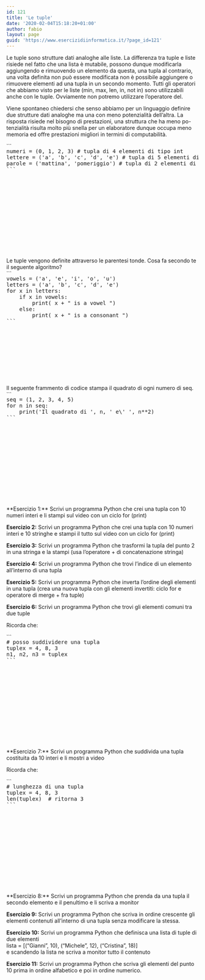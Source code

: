 ```yaml
---
id: 121
title: 'Le tuple'
date: '2020-02-04T15:18:20+01:00'
author: fabio
layout: page
guid: 'https://www.esercizidiinformatica.it/?page_id=121'
---
```


Le tuple sono strutture dati analoghe alle liste. La differenza tra tuple e liste risiede nel fatto che una lista è mutabile, possono dunque modificarla aggiungendo e rimuovendo un elemento da questa, una tupla al contrario, una volta definita non può essere modificata non è possibile aggiungere o rimuovere elementi ad una tupla in un secondo momento. Tutti gli operatori che abbiamo visto per le liste (min, max, len, in, not in) sono utilizzabili anche con le tuple. Ovviamente non potremo utilizzare l’operatore del.

Viene spontaneo chiedersi che senso abbiamo per un linguaggio definire due strutture dati analoghe ma una con meno potenzialità dell’altra. La risposta risiede nel bisogno di prestazioni, una struttura che ha meno po- tenzialità risulta molto più snella per un elaboratore dunque occupa meno memoria ed offre prestazioni migliori in termini di computabilità.

<div class="wp-block-simple-code-block-ace" style="height: 250px; position:relative; margin-bottom: 50px;">```
<pre class="wp-block-simple-code-block-ace" data-copy="false" data-fontsize="14" data-lines="Infinity" data-mode="python" data-showlines="true" data-theme="monokai" style="position:absolute;top:0;right:0;bottom:0;left:0">numeri = (0, 1, 2, 3) # tupla di 4 elementi di tipo int 
lettere = ('a', 'b', 'c', 'd', 'e') # tupla di 5 elementi di tipo char 
parole = ('mattina', 'pomeriggio') # tupla di 2 elementi di tipo str
```

</div>Le tuple vengono definite attraverso le parentesi tonde. Cosa fa secondo te il seguente algoritmo?

<div class="wp-block-simple-code-block-ace" style="height: 250px; position:relative; margin-bottom: 50px;">```
<pre class="wp-block-simple-code-block-ace" data-copy="false" data-fontsize="14" data-lines="Infinity" data-mode="python" data-showlines="true" data-theme="monokai" style="position:absolute;top:0;right:0;bottom:0;left:0">vowels = ('a', 'e', 'i', 'o', 'u') 
letters = ('a', 'b', 'c', 'd', 'e') 
for x in letters:
    if x in vowels:
        print( x + " is a vowel ")
    else:
        print( x + " is a consonant ")
```

</div>Il seguente frammento di codice stampa il quadrato di ogni numero di seq.

<div class="wp-block-simple-code-block-ace" style="height: 250px; position:relative; margin-bottom: 50px;">```
<pre class="wp-block-simple-code-block-ace" data-copy="false" data-fontsize="14" data-lines="Infinity" data-mode="python" data-showlines="true" data-theme="monokai" style="position:absolute;top:0;right:0;bottom:0;left:0">seq = (1, 2, 3, 4, 5)
for n in seq:
    print('Il quadrato di ', n, ' e\' ', n**2)
```

</div>**Esercizio 1:** Scrivi un programma Python che crei una tupla con 10 numeri interi e li stampi sul video con un ciclo for (print)

**Esercizio 2:** Scrivi un programma Python che crei una tupla con 10 numeri interi e 10 stringhe e stampi il tutto sul video con un ciclo for (print)

**Esercizio 3:** Scrivi un programma Python che trasformi la tupla del punto 2 in una stringa e la stampi (usa l’operatore + di concatenazione stringa)

**Esercizio 4:** Scrivi un programma Python che trovi l’indice di un elemento all’interno di una tupla

**Esercizio 5:** Scrivi un programma Python che inverta l’ordine degli elementi in una tupla (crea una nuova tupla con gli elementi invertiti: ciclo for e operatore di merge + fra tuple)

**Esercizio 6:** Scrivi un programma Python che trovi gli elementi comuni tra due tuple

Ricorda che:

<div class="wp-block-simple-code-block-ace" style="height: 250px; position:relative; margin-bottom: 50px;">```
<pre class="wp-block-simple-code-block-ace" data-copy="false" data-fontsize="14" data-lines="Infinity" data-mode="python" data-showlines="true" data-theme="monokai" style="position:absolute;top:0;right:0;bottom:0;left:0"># posso suddividere una tupla
tuplex = 4, 8, 3 
n1, n2, n3 = tuplex
```

</div>**Esercizio 7:** Scrivi un programma Python che suddivida una tupla costituita da 10 interi e li mostri a video

Ricorda che:

<div class="wp-block-simple-code-block-ace" style="height: 250px; position:relative; margin-bottom: 50px;">```
<pre class="wp-block-simple-code-block-ace" data-copy="false" data-fontsize="14" data-lines="Infinity" data-mode="python" data-showlines="true" data-theme="monokai" style="position:absolute;top:0;right:0;bottom:0;left:0"># lunghezza di una tupla
tuplex = 4, 8, 3 
len(tuplex)  # ritorna 3
```

</div>**Esercizio 8:** Scrivi un programma Python che prenda da una tupla il secondo elemento e il penultimo e li scriva a monitor

**Esercizio 9:** Scrivi un programma Python che scriva in ordine crescente gli elementi contenuti all’interno di una tupla senza modificare la stessa.

**Esercizio 10:** Scrivi un programma Python che definisca una lista di tuple di due elementi  
 lista = \[(“Gianni”, 10), (“Michele”, 12), (“Cristina”, 18)\]  
 e scandendo la lista ne scriva a monitor tutto il contenuto

**Esercizio 11:** Scrivi un programma Python che scriva gli elementi del punto 10 prima in ordine alfabetico e poi in ordine numerico.